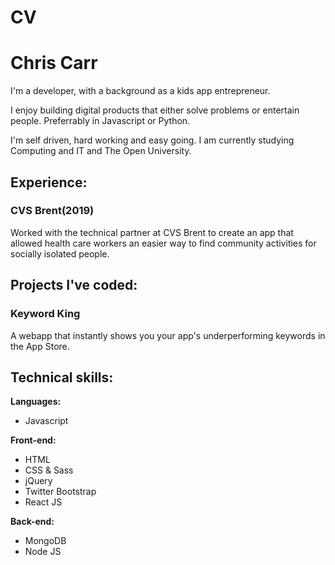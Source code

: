 # CV

# Chris Carr
I'm a developer, with a background as a kids app entrepreneur.

I enjoy building digital products that either solve problems or entertain people. Preferrably in Javascript or Python.

I'm self driven, hard working and easy going. I am currently studying Computing and IT and The Open University.

## Experience:
### CVS Brent(2019)
Worked with the technical partner at CVS Brent to create an app that allowed health care workers an easier way to find community activities for socially isolated people.

## Projects I've coded:
### Keyword King
A webapp that instantly shows you your app's underperforming keywords in the App Store.

## Technical skills:

**Languages:**

* Javascript

**Front-end:**

* HTML
* CSS & Sass
* jQuery
* Twitter Bootstrap
* React JS

**Back-end:**

* MongoDB
* Node JS

